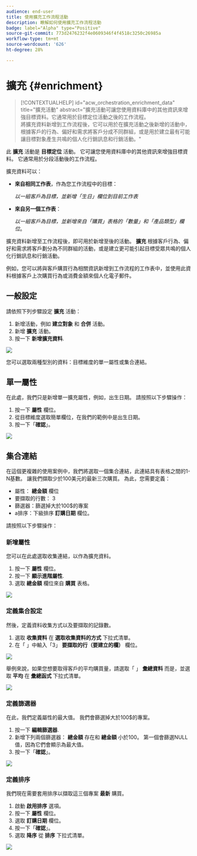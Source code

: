 ```yaml
---
audience: end-user
title: 使用擴充工作流程活動
description: 瞭解如何使用擴充工作流程活動
badge: label="Alpha" type="Positive"
source-git-commit: 773d2476232f4e0609346f4f4518c3250c26985a
workflow-type: tm+mt
source-wordcount: '626'
ht-degree: 28%

---
```



# 擴充 {#enrichment}

>[!CONTEXTUALHELP]
>id="acw_orchestration_enrichment_data"
>title="擴充活動"
>abstract="擴充活動可讓您使用資料庫中的其他資訊來增強目標資料。它通常用於目標定位活動之後的工作流程。<br/>將擴充資料新增到工作流程後，它可以用於在擴充活動之後新增的活動中，根據客戶的行為、偏好和需求將客戶分成不同群組，或是用於建立最有可能讓目標對象產生共鳴的個人化行銷訊息和行銷活動。"

此 **擴充** 活動是 **目標定位** 活動。 它可讓您使用資料庫中的其他資訊來增強目標資料。 它通常用於分段活動後的工作流程。

擴充資料可以：

* **來自相同工作表**，作為您工作流程中的目標：

   *以一組客戶為目標，並新增「生日」欄位到目前工作表*

* **來自另一個工作表**：

   *以一組客戶為目標，並新增來自「購買」表格的「數量」和「產品類型」欄位*。

擴充資料新增至工作流程後，即可用於新增至後的活動。 **擴充** 根據客戶行為、偏好和需求將客戶劃分為不同群組的活動，或是建立更可能引起目標受眾共鳴的個人化行銷訊息和行銷活動。

例如，您可以將與客戶購買行為相關資訊新增到工作流程的工作表中，並使用此資料根據客戶上次購買行為或消費金額來個人化電子郵件。

## 一般設定

請依照下列步驟設定 **擴充** 活動：

1. 新增活動，例如 **建立對象** 和 **合併** 活動。
1. 新增 **擴充** 活動。
1. 按一下 **新增擴充資料**.

![](../assets/workflow-enrichment1.png)

您可以選取兩種型別的資料：目標維度的單一屬性或集合連結。

## 單一屬性

在此處，我們只是新增單一擴充屬性，例如，出生日期。 請按照以下步驟操作：

1. 按一下 **屬性** 欄位。
1. 從目標維度選取簡單欄位，在我們的範例中是出生日期。
1. 按一下「**確認**」。

![](../assets/workflow-enrichment2.png)

## 集合連結

在這個更複雜的使用案例中，我們將選取一個集合連結，此連結具有表格之間的1-N基數。 讓我們擷取少於100美元的最新三次購買。 為此，您需要定義：

* 屬性： **總金額** 欄位
* 要擷取的行數： 3
* 篩選器：篩選掉大於100$的專案
* a排序：下級排序 **訂購日期** 欄位。

請按照以下步驟操作：

### 新增屬性

您可以在此處選取收集連結，以作為擴充資料。

1. 按一下 **屬性** 欄位。
1. 按一下 **顯示進階屬性**.
1. 選取 **總金額** 欄位來自 **購買** 表格。

![](../assets/workflow-enrichment3.png)

### 定義集合設定

然後，定義資料收集方式以及要擷取的記錄數。

1. 選取 **收集資料** 在 **選取收集資料的方式** 下拉式清單。
1. 在「 」中輸入「3」 **要擷取的行（要建立的欄）** 欄位。

![](../assets/workflow-enrichment4.png)

舉例來說，如果您想要取得客戶的平均購買量，請選取「 」 **彙總資料** 而是，並選取 **平均** 在 **彙總函式** 下拉式清單。

![](../assets/workflow-enrichment5.png)

### 定義篩選器

在此，我們定義屬性的最大值。 我們會篩選掉大於100$的專案。

1. 按一下 **編輯篩選器**.
1. 新增下列兩個篩選器： **總金額** 存在和 **總金額** 小於100。 第一個會篩選NULL值，因為它們會顯示為最大值。
1. 按一下「**確認**」。

![](../assets/workflow-enrichment6.png)

### 定義排序

我們現在需要套用排序以擷取這三個專案 **最新** 購買。

1. 啟動 **啟用排序** 選項。
1. 按一下 **屬性** 欄位。
1. 選取 **訂購日期** 欄位。
1. 按一下「**確認**」。
1. 選取 **降序** 從 **排序** 下拉式清單。

![](../assets/workflow-enrichment7.png)

<!--
cardinality between the tables (1-N)
1. select attribute to use as enrichment data

    display advanced fields option
    i button

    note: attributes from the target dimension

1. Select how the data is collected
1. number of records to retrieve if want to retrieve a collection of multiple records
1. Apply filters and build rule

    select an existing filter
    save the filter for reuse
    view results of the filter visually or in code view

1. sort records using an attribute

leverage enrichment data in campaign

where we can use the enrichment data: personalize email, other use cases?

## Example

-->